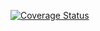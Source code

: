 <a href='https://coveralls.io/github/AnisulMahmud/Testing_200'><img src='https://coveralls.io/repos/github/AnisulMahmud/Testing_200/badge.svg' alt='Coverage Status' /></a>
